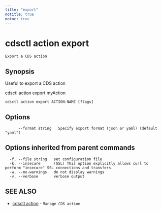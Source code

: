 ```yaml
---
title: "export"
notitle: true
notoc: true
---
```

# cdsctl action export

`Export a CDS action`

## Synopsis

Useful to export a CDS action

cdsctl action export myAction

```
cdsctl action export ACTION-NAME [flags]
```

## Options

```
      --format string   Specify export format (json or yaml) (default "yaml")
```

## Options inherited from parent commands

```
  -f, --file string   set configuration file
  -k, --insecure      (SSL) This option explicitly allows curl to perform "insecure" SSL connections and transfers.
  -w, --no-warnings   do not display warnings
  -v, --verbose       verbose output
```

## SEE ALSO

* [cdsctl action](/docs/components/cdsctl/action/)	 - `Manage CDS action`

